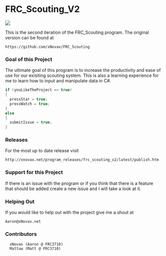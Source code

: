 FRC_Scouting_V2
===============

![](http://i.gyazo.com/ad5d5bd28bd4936933b16fc2ee722e05.png)

  This is the second iteration of the FRC_Scouting program. The original version can be found at
  
  ```
  https://github.com/xNovax/FRC_Scouting
  ```

### Goal of this Project

The ultimate goal of this program is to increase the productivity and ease of use for our exisiting scouting system. This is also a learning experience for me to learn how to input and manipulate data in C#.


```csharp
if (youLikeTheProject == true)
{
  pressStar = true;
  pressWatch = true;
}
else
{
  submitIssue = true;
}
```
### Releases
For the most up to date release visit
```
http://xnovax.net/program_releases/frc_scouting_v2/latest/publish.htm
```

### Support for this Project

If there is an issue with the program or if you think that there is a feature that should be added create a new issue and I will take a look at it.

### Helping Out

If you would like to help out with the project give me a shout at 

```
Aaron@xNovax.net
```

### Contributors
```
  xNovax (Aaron @ FRC3710)
  Mattuw (Matt @ FRC3710)
```
